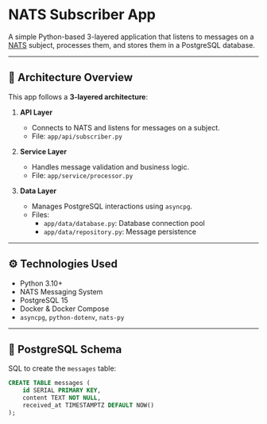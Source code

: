 # NATS Subscriber App

A simple Python-based 3-layered application that listens to messages on a [NATS](https://nats.io/) subject, processes them, and stores them in a PostgreSQL database.

---

## 🧠 Architecture Overview

This app follows a **3-layered architecture**:

1. **API Layer**  
   - Connects to NATS and listens for messages on a subject.
   - File: `app/api/subscriber.py`

2. **Service Layer**  
   - Handles message validation and business logic.
   - File: `app/service/processor.py`

3. **Data Layer**  
   - Manages PostgreSQL interactions using `asyncpg`.
   - Files:  
     - `app/data/database.py`: Database connection pool  
     - `app/data/repository.py`: Message persistence

---

## ⚙️ Technologies Used

- Python 3.10+
- NATS Messaging System
- PostgreSQL 15
- Docker & Docker Compose
- `asyncpg`, `python-dotenv`, `nats-py`

---

## 📝 PostgreSQL Schema

SQL to create the `messages` table:

```sql
CREATE TABLE messages (
    id SERIAL PRIMARY KEY,
    content TEXT NOT NULL,
    received_at TIMESTAMPTZ DEFAULT NOW()
);
